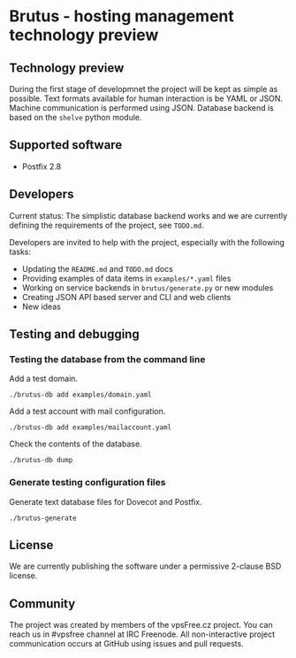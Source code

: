 # Brutus - hosting management technology preview

## Technology preview

During the first stage of developmnet the project will be kept as simple
as possible. Text formats available for human interaction is be YAML
or JSON. Machine communication is performed using JSON. Database backend
is based on the `shelve` python module.

## Supported software

  * Postfix 2.8

## Developers

Current status: The simplistic database backend works and we are currently
defining the requirements of the project, see `TODO.md`.

Developers are invited to help with the project, especially with the
following tasks:

  * Updating the `README.md` and `TODO.md` docs
  * Providing examples of data items in `examples/*.yaml` files
  * Working on service backends in `brutus/generate.py` or new modules
  * Creating JSON API based server and CLI and web clients
  * New ideas

## Testing and debugging

### Testing the database from the command line

Add a test domain.

    ./brutus-db add examples/domain.yaml

Add a test account with mail configuration.

    ./brutus-db add examples/mailaccount.yaml

Check the contents of the database.

    ./brutus-db dump

### Generate testing configuration files

Generate text database files for Dovecot and Postfix.

    ./brutus-generate

## License

We are currently publishing the software under a permissive 2-clause BSD
license.

## Community

The project was created by members of the vpsFree.cz project. You can
reach us in #vpsfree channel at IRC Freenode. All non-interactive project
communication occurs at GitHub using issues and pull requests.
